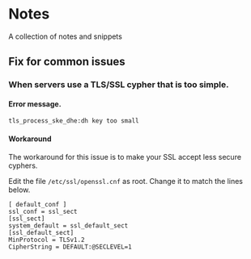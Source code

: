 # Notes
A collection of notes and snippets

## Fix for common issues

### When servers use a TLS/SSL cypher that is too simple.

#### Error message.
`tls_process_ske_dhe:dh key too small`

#### Workaround
The workaround for this issue is to make your SSL accept less secure cyphers.

Edit the file `/etc/ssl/openssl.cnf` as root. Change it to match the lines below.

```
[ default_conf ]
ssl_conf = ssl_sect
[ssl_sect]
system_default = ssl_default_sect
[ssl_default_sect]
MinProtocol = TLSv1.2
CipherString = DEFAULT:@SECLEVEL=1
```

